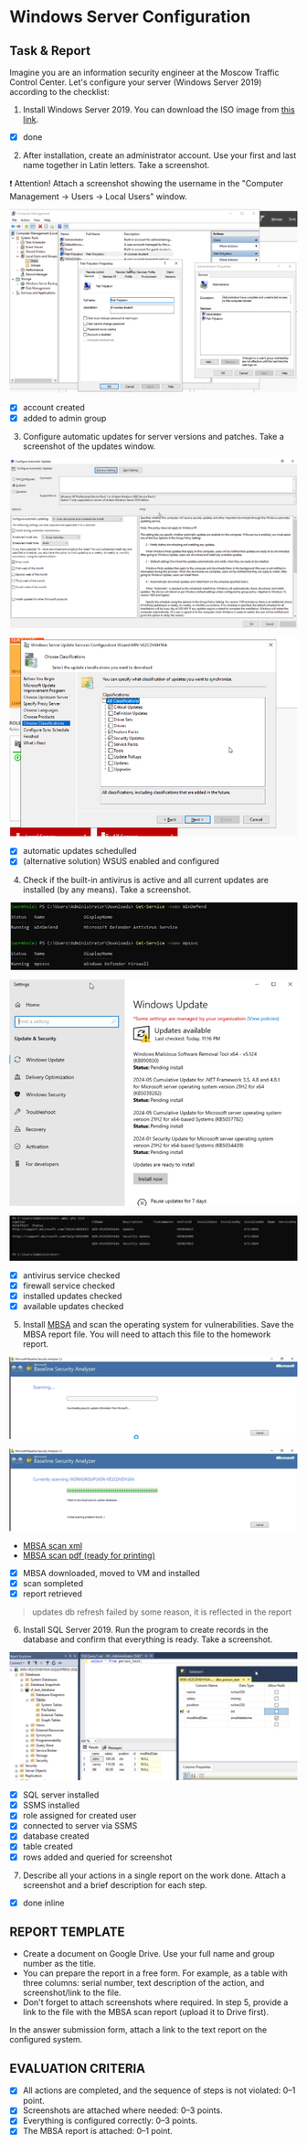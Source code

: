 # Windows Server Configuration

## Task & Report

Imagine you are an information security engineer at the Moscow Traffic Control Center. Let's configure your server (Windows Server 2019) according to the checklist:

1. Install Windows Server 2019. You can download the ISO image from [this link](https://www.microsoft.com/ru-ru/evalcenter/evaluate-windows-server-2019).

- [x] done

2. After installation, create an administrator account. Use your first and last name together in Latin letters. Take a screenshot.

❗️ Attention! Attach a screenshot showing the username in the "Computer Management → Users → Local Users" window.

![account creation](./assets/02_account-creation.png)

- [x] account created
- [x] added to admin group

3. Configure automatic updates for server versions and patches. Take a screenshot of the updates window.

![autoupdate enabled](./assets/03_autoupdate-enabled.png)

![wsus configuration](./assets/03_wsus-configuration.png)

- [x] automatic updates schedulled
- [x] (alternative solution) WSUS enabled and configured

4. Check if the built-in antivirus is active and all current updates are installed (by any means). Take a screenshot.

![antivirus and firewall check](./assets/04_antivirus-and-firewall.png)

![updates available](./assets/04_updates-available.png)

![updates installed](./assets/04_updates-installed.png)

- [x] antivirus service checked
- [x] firewall service checked
- [x] installed updates checked
- [x] available updates checked

5. Install [MBSA](https://lms-cdn.skillfactory.ru/assets/courseware/v1/4d1ca365cfa721dec991a79f6bb8f308/asset-v1:SkillFactory+MIFIIB+2022_DEC+type@asset+block/MBSASetup-x64-EN.msi) and scan the operating system for vulnerabilities. Save the MBSA report file. You will need to attach this file to the homework report.

![MBSA running](./assets/05_mbsa-running.png)

![MBSA failed to download updates db](./assets/05_mbsa-failed-to-download-security-updates.png)

- [MBSA scan xml](./assets/WORKGROUP%20-%20WIN-VE2CDVEH1KA%20(5-30-2024%2012-15%20AM).mbsa)
- [MBSA scan pdf (ready for printing)](./assets/mbsa-scan.pdf)

- [x] MBSA downloaded, moved to VM and installed
- [x] scan sompleted
- [x] report retrieved

> updates db refresh failed by some reason, it is reflected in the report

6. Install SQL Server 2019. Run the program to create records in the database and confirm that everything is ready. Take a screenshot.

![sql running, database and table created](./assets/06_database-table-created.png)

- [x] SQL server installed
- [x] SSMS installed
- [x] role assigned for created user
- [x] connected to server via SSMS
- [x] database created
- [x] table created
- [x] rows added and queried for screenshot

7. Describe all your actions in a single report on the work done. Attach a screenshot and a brief description for each step.

- [x] done inline

## REPORT TEMPLATE

- Create a document on Google Drive. Use your full name and group number as the title.
- You can prepare the report in a free form. For example, as a table with three columns: serial number, text description of the action, and screenshot/link to the file.
- Don't forget to attach screenshots where required. In step 5, provide a link to the file with the MBSA scan report (upload it to Drive first).

In the answer submission form, attach a link to the text report on the configured system.

## EVALUATION CRITERIA

- [x] All actions are completed, and the sequence of steps is not violated: 0–1 point.
- [x] Screenshots are attached where needed: 0–3 points.
- [x] Everything is configured correctly: 0–3 points.
- [x] The MBSA report is attached: 0–1 point.
